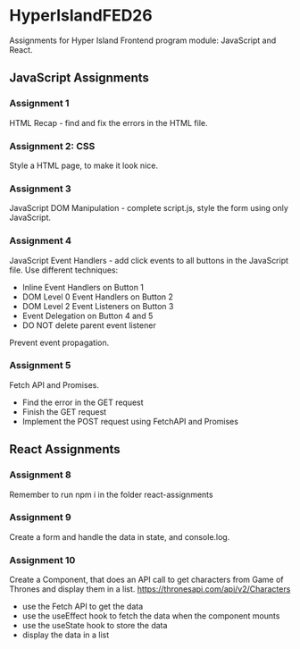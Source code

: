 # HyperIslandFED26

Assignments for Hyper Island Frontend program module: JavaScript and React.

## JavaScript Assignments

### Assignment 1

HTML Recap - find and fix the errors in the HTML file.

### Assignment 2: CSS

Style a HTML page, to make it look nice.

### Assignment 3

JavaScript DOM Manipulation - complete script.js, style the form using only JavaScript.

### Assignment 4

JavaScript Event Handlers - add click events to all buttons in the JavaScript file. Use different techniques:

- Inline Event Handlers on Button 1
- DOM Level 0 Event Handlers on Button 2
- DOM Level 2 Event Listeners on Button 3
- Event Delegation on Button 4 and 5
- DO NOT delete parent event listener

Prevent event propagation.

### Assignment 5

Fetch API and Promises.

- Find the error in the GET request
- Finish the GET request
- Implement the POST request using FetchAPI and Promises

## React Assignments

### Assignment 8

Remember to run npm i in the folder react-assignments

### Assignment 9

Create a form and handle the data in state, and console.log.

### Assignment 10

Create a Component, that does an API call to get characters from Game of Thrones and display them in a list. https://thronesapi.com/api/v2/Characters

- use the Fetch API to get the data
- use the useEffect hook to fetch the data when the component mounts
- use the useState hook to store the data
- display the data in a list
